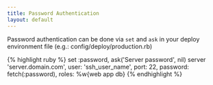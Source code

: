 ```yaml
---
title: Password Authentication
layout: default
---
```


Password authentication can be done via `set` and `ask` in your deploy environment file (e.g.: config/deploy/production.rb)

{% highlight ruby %}
set :password, ask('Server password', nil)
server 'server.domain.com', user: 'ssh_user_name', port: 22, password: fetch(:password), roles: %w{web app db}
{% endhighlight %}
